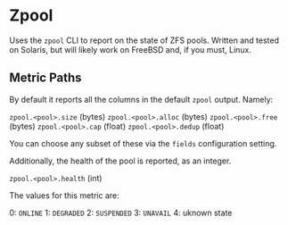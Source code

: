 # Zpool

Uses the `zpool` CLI to report on the state of ZFS pools. Written
and tested on Solaris, but will likely work on FreeBSD and, if you
must, Linux.

## Metric Paths

By default it reports all the columns in the default `zpool` output.
Namely:

`zpool.<pool>.size` (bytes)
`zpool.<pool>.alloc` (bytes)
`zpool.<pool>.free` (bytes)
`zpool.<pool>.cap` (float)
`zpool.<pool>.dedup` (float)

You can choose any subset of these via the `fields` configuration
setting.

Additionally, the health of the pool is reported, as an integer.

`zpool.<pool>.health` (int)

The values for this metric are:

0: `ONLINE`
1: `DEGRADED`
2: `SUSPENDED`
3: `UNAVAIL`
4: uknown state
